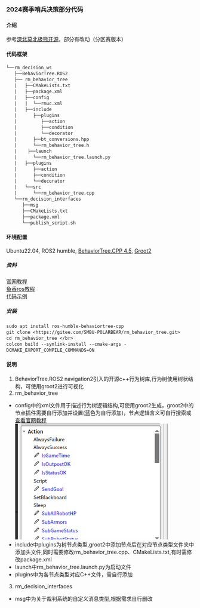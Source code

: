 ### 2024赛季哨兵决策部分代码

#### 介绍

参考[深北莫北极熊开源](https://gitee.com/SMBU-POLARBEAR/rm_behavior_tree)，部分有改动（分区赛版本）

#### 代码框架

```
└──rm_decision_ws
   ├──BehaviorTree.ROS2
   ├── rm_behavior_tree
   |   ├──CMakeLists.txt
   |   ├──package.xml
   |   ├──config
   |   |  └──rmuc.xml
   |   ├──include
   |      ├──plugins
   |         ├──action
   |         ├──condition
   |         └──decorator
   |      ├──bt_conversions.hpp
   |      └──rm_behavior_tree.h
   |    ├──launch
   |      └──rm_behavior_tree.launch.py
   |   ├──plugins
   |      ├──action
   |      ├──condition
   |      └──decorator
   |   └──src
   |      └──rm_behavior_tree.cpp
   └──rm_decision_interfaces
      ├──msg
      ├──CMakeLists.txt
      ├──package.xml
      └──publish_script.sh
```

#### 环境配置

 Ubuntu22.04, ROS2 humble, [BehaviorTree.CPP 4.5](https://github.com/BehaviorTree/BehaviorTree.ROS2), [Groot2](https://github.com/BehaviorTree/Groot2)

##### 资料

 [官网教程](https://www.behaviortree.dev/docs/tutorial-basics/tutorial_11_groot2/)</br>
 [鱼香ros教程](https://fishros.org.cn/forum/topic/354/ros2%E4%B8%AD%E7%9A%84%E8%A1%8C%E4%B8%BA%E6%A0%91-behaviortree)</br>
 [代码示例](https://github.com/BehaviorTree/BehaviorTree.ROS2/tree/humble/btcpp_ros2_samples)</br>

##### 安装

```
sudo apt install ros-humble-behaviortree-cpp 
git clone <https://gitee.com/SMBU-POLARBEAR/rm_behavior_tree.git> 
cd rm_behavior_tree </br>
colcon build --symlink-install --cmake-args -DCMAKE_EXPORT_COMPILE_COMMANDS=ON 
```

#### 说明

1. BehaviorTree.ROS2 navigation2引入的开源c++行为树库,行为树使用树状结构，可使用groot2进行可视化
2. rm_behavior_tree

- config中的xml文件用于描述行为树逻辑结构,可使用groot2生成，groot2中的节点插件需要自行添加并设置(蓝色为自行添加)，节点逻辑含义可自行搜索或[查看官网教程](https://www.behaviortree.dev/docs/nodes-library/DecoratorNode)</br>
![groot2中插件](image.png)
- include中plugins为树节点类型,groot2中添加节点后在对应节点类型文件夹中添加头文件,同时需要修改rm_behavior_tree.cpp、CMakeLists.txt,有时需修改package.xml
- launch中rm_behavior_tree.launch.py为启动文件
- plugins中为各节点类型对应C++文件，需自行添加

3. rm_decision_interfaces

- msg中为关于裁判系统的自定义消息类型,根据需求自行删改
